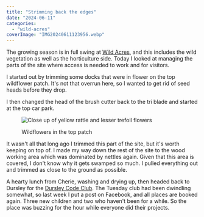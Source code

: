 ```yaml
---
title: "Strimming back the edges"
date: "2024-06-11"
categories: 
  - "wild-acres"
coverImage: "IMG20240611123956.webp"
---
```


The growing season is in full swing at [Wild Acres](https://wildacres.org.uk/), and this includes the wild vegetation as well as the horticulture side. Today I looked at managing the parts of the site where access is needed to work and for visitors.

I started out by trimming some docks that were in flower on the top wildflower patch. It's not that overrun here, so I wanted to get rid of seed heads before they drop.

I then changed the head of the brush cutter back to the tri blade and started at the top car park.

<figure>

![Close up of yellow rattle and lesser trefoil flowers](images/IMG20240611104333-1024x576.webp)

<figcaption>

Wildflowers in the top patch

</figcaption>

</figure>

It wasn't all that long ago I trimmed this part of the site, but it's worth keeping on top of. I made my way down the rest of the site to the wood working area which was dominated by nettles again. Given that this area is covered, I don't know why it gets swamped so much. I pulled everything out and trimmed as close to the ground as possible.

A hearty lunch from Cherie, washing and drying up, then headed back to Dursley for the [Dursley Code Club](https://www.facebook.com/dursleycodeclub). The Tuesday club had been dwindling somewhat, so last week I put a post on Facebook, and all places are booked again. Three new children and two who haven't been for a while. So the place was buzzing for the hour while everyone did their projects.
